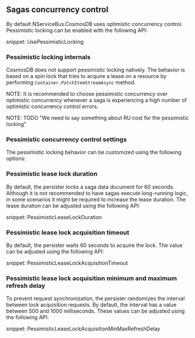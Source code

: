 ## Sagas concurrency control

By default NServiceBus.CosmosDB uses optimistic concurrency control. Pessimistic locking can be enabled with the following API:

snippet: UsePessimisticLocking

### Pessimistic locking internals

CosmosDB does not support pessimistic locking natively. The behavior is based on a spin lock that tries to acquire a lease on a resource by performing `Container.PatchItemStreamAsync` method.

NOTE: It is recommended to choose pessimistic concurrency over optimistic concurrency whenever a saga is experiencing a high number of optimistic concurrency control errors.

NOTE: TODO "We need to say something about RU cost for the pessimistic locking"

### Pessimistic concurrency control settings

The pessimistic locking behavior can be customized using the following options:

### Pessimistic lease lock duration

By default, the persister locks a saga data document for 60 seconds. Although it is not recommended to have sagas execute long-running logic, in some scenarios it might be required to increase the lease duration. The lease duration can be adjusted using the following API:
 
snippet: PessimisticLeaseLockDuration

### Pessimistic lease lock acquisition timeout

By default, the persister waits 60 seconds to acquire the lock. The value can be adjusted using the following API:

snippet: PessimisticLeaseLockAcquisitionTimeout

### Pessimistic lease lock acquisition minimum and maximum refresh delay

To prevent request synchronization, the persister randomizes the interval between lock acquisition requests. By default, the interval has a value between 500 and 1000 milliseconds. These values can be adjusted using the following API:

snippet: PessimisticLeaseLockAcquisitionMinMaxRefreshDelay



